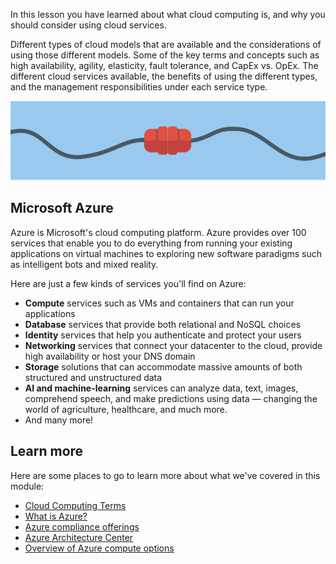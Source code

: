 In this lesson you have learned about what cloud computing is, and why you should consider using cloud services. 

Different types of cloud models that are available and the considerations of using those different models.
Some of the key terms and concepts such as high availability, agility, elasticity, fault tolerance, and CapEx vs. OpEx.
The different cloud services available, the benefits of using the different types, and the management responsibilities under each service type.

![A connected plug to represent electricity being delivered](../media/7-heading.png)

## Microsoft Azure

Azure is Microsoft's cloud computing platform. Azure provides over 100 services that enable you to do everything from running your existing applications on virtual machines to exploring new software paradigms such as intelligent bots and mixed reality.

Here are just a few kinds of services you'll find on Azure:

- **Compute** services such as VMs and containers that can run your applications
- **Database** services that provide both relational and NoSQL choices
- **Identity** services that help you authenticate and protect your users
- **Networking** services that connect your datacenter to the cloud, provide high availability or host your DNS domain
- **Storage** solutions that can accommodate massive amounts of both structured and unstructured data
- **AI and machine-learning** services can analyze data, text, images, comprehend speech, and make predictions using data — changing the world of agriculture, healthcare, and much more.
- And many more!

## Learn more

Here are some places to go to learn more about what we've covered in this module:

- [Cloud Computing Terms](https://azure.microsoft.com/overview/cloud-computing-dictionary?azure-portal=true)
- [What is Azure?](https://azure.microsoft.com/overview?azure-portal=true)
- [Azure compliance offerings](https://www.microsoft.com/trustcenter/compliance/complianceofferings?azure-portal=true)
- [Azure Architecture Center](https://docs.microsoft.com/azure/architecture/guide?azure-portal=true)
- [Overview of Azure compute options](https://docs.microsoft.com/azure/architecture/guide/technology-choices/compute-overview?azure-portal=true)
